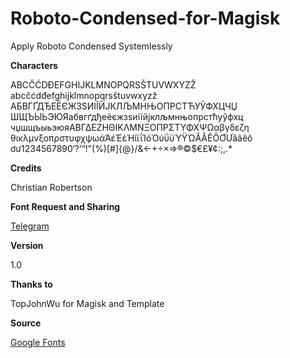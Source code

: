 # Roboto-Condensed-for-Magisk
Apply Roboto Condensed Systemlessly

**Characters**

ABCČĆDĐEFGHIJKLMNOPQRSŠTUVWXYZŽ
abcčćdđefghijklmnopqrsštuvwxyzž
АБВГҐДЂЕЁЄЖЗЅИІЇЙЈКЛЉМНЊОПРСТЋУЎФХЦЧЏ
ШЩЪЫЬЭЮЯабвгґдђеёєжзѕиіїйјклљмнњопрстћуўфхц
чџшщъыьэюяΑΒΓΔΕΖΗΘΙΚΛΜΝΞΟΠΡΣΤΥΦΧΨΩαβγδεζη
θικλμνξοπρστυφχψωάΆέΈέΉίϊΐΊόΌύΰϋΎΫΏĂÂÊÔƠƯăâêô
ơư1234567890‘?’“!”(%)[#]{@}/&\<-+÷×=>®©$€£¥¢:;,.*

**Credits**

Christian Robertson

**Font Request and Sharing**

[Telegram](https://t.me/Caseation)

**Version**

1.0

**Thanks to**

TopJohnWu for Magisk and Template

**Source**

[Google Fonts](https://fonts.google.com/specimen/Roboto+Condensed)
